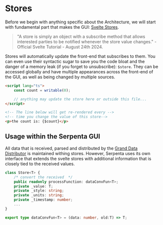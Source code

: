 # Stores

Before we begin with anything specific about the Architecture, we will start with fundamental part that makes the GUI:
[Svelte Stores](https://svelte.dev/docs/svelte-store).

> "A store is simply an object with a subscribe method that allows interested parties to be notified whenever the store
> value changes." - Official Svelte Tutorial - August 24th 2024.

Stores will automatically update the front-end that subscribes to them. You can even use their syntactic sugar to save
you the code bloat and the danger of a memory leak (if you forget to unsubscribe): `$store`. They can be accessed
globally and have multiple appearances across the front-end of the GUI, as well as being changed by multiple sources.

```html
<script lang="ts">
    const count = writable(0);

    // anything may update the store here or outside this file...
</script>

<!-- The line below will get re-rendered every -->
<!-- time you change the value of this store-->
<p>the count is: {$count}</p>
```

## Usage within the Serpenta GUI

All data that is received, parsed and distributed by the [Grand Data Distributor](Grand-Data-Distributor.md) is
maintained withing stores. However, Serpenta uses its own interface that extends the svelte stores with additional
information that is closely tied to the received values.

```Typescript
class Store<T> {
    /* convert the received  */
    public readonly processFunction: dataConvFun<T>;
    private _value: T;
    private _style: string;
    private _units: string;
    private _timestamp: number;
    ...
}

export type dataConvFun<T> = (data: number, old:T) => T;
```
